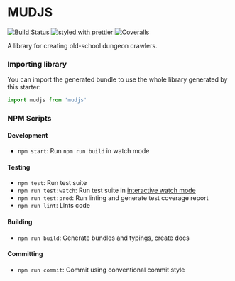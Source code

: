# MUDJS

[![Build Status](https://travis-ci.com/calebeno/mudjs.svg?branch=master)](https://travis-ci.com/calebeno/mudjs)
[![styled with prettier](https://img.shields.io/badge/styled_with-prettier-ff69b4.svg)](https://github.com/prettier/prettier)
[![Coveralls](https://img.shields.io/coveralls/calebeno/mudjs.svg)](https://coveralls.io/github/calebeno/mudjs)

[comment]: <> ([![Greenkeeper badge]&#40;https://badges.greenkeeper.io/calebeno/mudjs.svg&#41;]&#40;https://greenkeeper.io/&#41;)

A library for creating old-school dungeon crawlers.

### Importing library

You can import the generated bundle to use the whole library generated by this starter:

```javascript
import mudjs from 'mudjs'
```

[comment]: <> (Additionally, you can import the transpiled modules from `dist/lib` in case you have a modular library:)

[comment]: <> (```javascript)

[comment]: <> (import something from 'mylib/dist/lib/something')

[comment]: <> (```)

### NPM Scripts

#### Development

- `npm start`: Run `npm run build` in watch mode

#### Testing

- `npm test`: Run test suite
- `npm run test:watch`: Run test suite in [interactive watch mode](http://facebook.github.io/jest/docs/cli.html#watch)
- `npm run test:prod`: Run linting and generate test coverage report
- `npm run lint`: Lints code

#### Building

- `npm run build`: Generate bundles and typings, create docs

#### Committing

- `npm run commit`: Commit using conventional commit style

[comment]: <> (### Excluding peerDependencies)

[comment]: <> (On library development, one might want to set some peer dependencies, and thus remove those from the final bundle. You can see in [Rollup docs]&#40;https://rollupjs.org/#peer-dependencies&#41; how to do that.)

[comment]: <> (Good news: the setup is here for you, you must only include the dependency name in `external` property within `rollup.config.ts`. For example, if you want to exclude `lodash`, just write there `external: ['lodash']`.)

[comment]: <> (### FAQ)

[comment]: <> (#### `Array.prototype.from`, `Promise`, `Map`... is undefined?)

[comment]: <> (TypeScript or Babel only provides down-emits on syntactical features &#40;`class`, `let`, `async/await`...&#41;, but not on functional features &#40;`Array.prototype.find`, `Set`, `Promise`...&#41;, . For that, you need Polyfills, such as [`core-js`]&#40;https://github.com/zloirock/core-js&#41; or [`babel-polyfill`]&#40;https://babeljs.io/docs/usage/polyfill/&#41; &#40;which extends `core-js`&#41;.)

[comment]: <> (For a library, `core-js` plays very nicely, since you can import just the polyfills you need:)

[comment]: <> (```javascript)

[comment]: <> (import "core-js/fn/array/find")

[comment]: <> (import "core-js/fn/string/includes")

[comment]: <> (import "core-js/fn/promise")

[comment]: <> (```)
